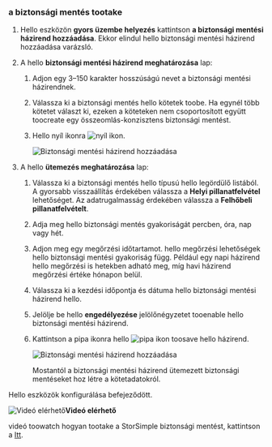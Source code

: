 <!--author=alkohli last changed: 9/17/15-->

### <a name="tootake-a-backup"></a>a biztonsági mentés tootake
1. Hello eszközön **gyors üzembe helyezés** kattintson **a biztonsági mentési házirend hozzáadása**. Ekkor elindul hello biztonsági mentési házirend hozzáadása varázsló. 
2. A hello **biztonsági mentési házirend meghatározása** lap:
   
   1. Adjon egy 3–150 karakter hosszúságú nevet a biztonsági mentési házirendnek.
   2. Válassza ki a biztonsági mentés hello kötetek toobe. Ha egynél több kötetet választ ki, ezeken a köteteken nem csoportosított együtt toocreate egy összeomlás-konzisztens biztonsági mentést.
   3. Hello nyíl ikonra ![nyíl ikon](./media/storsimple-take-backup/HCS_ArrowIcon-include.png). 
      
      ![Biztonsági mentési házirend hozzáadása](./media/storsimple-take-backup/HCS_AddBackupPolicyWizard1M-include.png)
3. A hello **ütemezés meghatározása** lap:
   
   1. Válassza ki a biztonsági mentés hello típusú hello legördülő listából. A gyorsabb visszaállítás érdekében válassza a **Helyi pillanatfelvétel** lehetőséget. Az adatrugalmasság érdekében válassza a **Felhőbeli pillanatfelvételt**.
   2. Adja meg hello biztonsági mentés gyakoriságát percben, óra, nap vagy hét.
   3. Adjon meg egy megőrzési időtartamot. hello megőrzési lehetőségek hello biztonsági mentési gyakoriság függ. Például egy napi házirend hello megőrzési is hetekben adható meg, míg havi házirend megőrzési értéke hónapon belül.
   4. Válassza ki a kezdési időpontja és dátuma hello biztonsági mentési házirend hello.
   5. Jelölje be hello **engedélyezése** jelölőnégyzetet tooenable hello biztonsági mentési házirend. 
   6. Kattintson a pipa ikonra hello ![pipa ikon](./media/storsimple-take-backup/HCS_CheckIcon-include.png) toosave hello házirend.
      
      ![Biztonsági mentési házirend hozzáadása](./media/storsimple-take-backup/HCS_AddBackupPolicyWizard2M-include.png)
      
      Mostantól a biztonsági mentési házirend ütemezett biztonsági mentéseket hoz létre a kötetadatokról.

Hello eszközök konfigurálása befejeződött. 

![Videó elérhető](./media/storsimple-take-backup/Video_icon.png)**Videó elérhető**

videó toowatch hogyan tootake a StorSimple biztonsági mentést, kattintson a [Itt](https://azure.microsoft.com/documentation/videos/take-a-storsimple-backup/).

